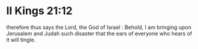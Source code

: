 # II Kings 21:12

therefore thus says the Lord, the God of Israel : Behold, I am bringing upon Jerusalem and Judah such disaster that the ears of everyone who hears of it will tingle.
